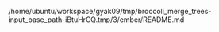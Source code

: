 /home/ubuntu/workspace/gyak09/tmp/broccoli_merge_trees-input_base_path-iBtuHrCQ.tmp/3/ember/README.md